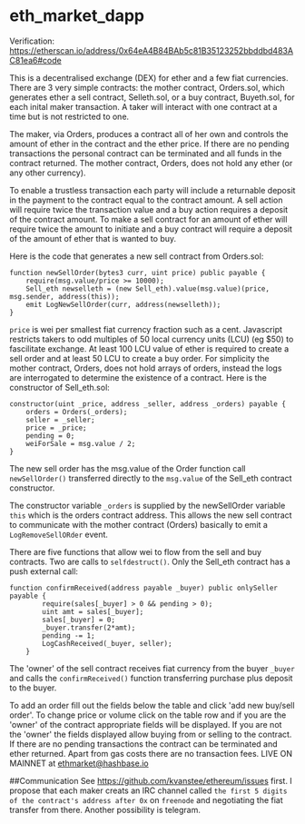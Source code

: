 # eth_market_dapp 

Verification: https://etherscan.io/address/0x64eA4B84BAb5c81B35123252bbddbd483AC81ea6#code

This is a decentralised exchange (DEX) for ether and a few fiat currencies. There are 3 very simple contracts: the mother contract, Orders.sol, which generates ether a sell contract, Selleth.sol, or a buy contract, Buyeth.sol, for each inital maker transaction. A taker will interact with one contract at a time but is not restricted to one.

The maker, via Orders, produces a contract all of her own and controls the amount of ether in the contract and the ether price. If there are no pending transactions the personal contract can be terminated and all funds in the contract returned. The mother contract, Orders, does not hold any ether (or any other currency). 

To enable a trustless transaction each party will include  a returnable deposit in the payment to the contract equal to the contract amount. A sell action will require twice the transaction value and a buy action requires a deposit of the contract amount. To make a sell contract for an amount of ether will require twice the amount to initiate and a buy contract will require a deposit of the amount of ether that is wanted to buy.

Here is the code that generates a new sell contract from Orders.sol:

```
function newSellOrder(bytes3 curr, uint price) public payable {
    require(msg.value/price >= 10000);
    Sell_eth newselleth = (new Sell_eth).value(msg.value)(price, msg.sender, address(this));
    emit LogNewSellOrder(curr, address(newselleth));    
}
```
```price``` is wei per smallest fiat currency fraction such as a cent. Javascript restricts takers to odd multiples of 50 local currency units (LCU) (eg $50) to fascilitate exchange.  At least 100 LCU  value of ether is required to create a sell order and at least 50 LCU to create a buy order.
For simplicity the mother contract, Orders, does not hold arrays of orders, instead the logs are interrogated to determine the existence of a contract.
Here is the constructor of Sell_eth.sol:

```
constructor(uint _price, address _seller, address _orders) payable {
    orders = Orders(_orders);
    seller = _seller;
    price = _price;
    pending = 0;
    weiForSale = msg.value / 2;
}
```

The new sell order has the msg.value of the Order function call ```newSellOrder()``` transferred directly to the ```msg.value``` of the Sell_eth contract constructor. 

The constructor variable ```_orders``` is supplied by the newSellOrder variable ```this``` which is the orders contract address. This allows the new sell contract to communicate with the mother contract (Orders) basically to emit a ```LogRemoveSellORder``` event.  
  
There are five functions that allow wei to flow from the sell and buy contracts. Two are calls to ```selfdestruct()```. Only the Sell_eth contract has a push external call:

```
function confirmReceived(address payable _buyer) public onlySeller payable {
        require(sales[_buyer] > 0 && pending > 0);
        uint amt = sales[_buyer];
        sales[_buyer] = 0;
        _buyer.transfer(2*amt);
        pending -= 1;
        LogCashReceived(_buyer, seller);
    }
```
The 'owner' of the sell contract receives fiat currency from the buyer ```_buyer``` and calls the ```confirmReceived()``` function transferring purchase plus deposit to the buyer.

To add an order fill out the fields below the table and click 'add new buy/sell order'. To change price or volume click on the table row and if you are the 'owner' of the contract appropriate fields will be displayed. If you are not the 'owner' the fields displayed allow buying from or selling to the contract. If there are no pending transactions the contract can be terminated and ether returned. Apart from gas costs there are no transaction fees.
LIVE ON MAINNET at ethmarket@hashbase.io

##Communication
See https://github.com/kvanstee/ethereum/issues first.
I propose that each maker creats an IRC channel called `the first 5 digits of the contract's address after 0x` on `freenode` and negotiating the fiat transfer from there. Another possibility is telegram. 


